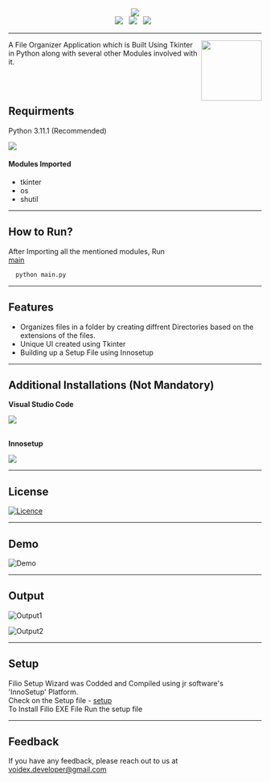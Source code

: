 <div align="center">
       <img src="https://github.com/k-arthik-r/Filio/assets/111432615/800ed0ff-5003-45b1-a8bf-b1c1983de08d" >
</div>

<!-- <div align="center">
       <img src="https://github.com/k-arthik-r/Filio/main/Readme%20Images/textlogo.png" >
</div> -->

<div align='center'>
       <a><img src="https://img.shields.io/badge/python-3670A0?style=for-the-badge&logo=python&logoColor=ffdd54" /></a> &nbsp;
        <a><img src="https://img.shields.io/badge/Tkinter-ff0000?style=for-the-badge&logo=python&logoColor=ffdd54" /></a> &nbsp;
       <a><img src="https://img.shields.io/badge/Inkscape-e0e0e0?style=for-the-badge&logo=inkscape&logoColor=080A13" /></a> &nbsp;
</div>

--------------------------

<img src="https://github.com/k-arthik-r/Filio/assets/111432615/03466a67-3529-4f70-a067-dc128eb5b153" align="right" height="120px" width="120px">


<p text-align="left">A File Organizer Application which is Built Using Tkinter in Python along with several other Modules involved with it.</p><br /><br />


## Requirments
Python 3.11.1 (Recommended) 

<a href="https://www.python.org/downloads/" alt="3.11.1">
        <img src="https://img.shields.io/badge/python-3670A0?style=for-the-badge&logo=python&logoColor=ffdd54" /></a>
  
<h4>Modules Imported</h4>

- tkinter
- os
- shutil
--------------------------
## How to Run?

After Importing all the mentioned modules, Run<br>
[main](main.py)
```bash
  python main.py
```
-------------------------
## Features

- Organizes files in a folder by creating diffrent Directories based on the extensions of the files.
- Unique UI created using Tkinter
- Building up a Setup File using Innosetup
---------------------------

## Additional Installations (Not Mandatory)

**Visual Studio Code**  

<a href="https://code.visualstudio.com/" alt="VS Code">
        <img src="https://img.shields.io/badge/Visual%20Studio%20Code-0078d7.svg?style=for-the-badge&logo=visual-studio-code&logoColor=white" /></a><br>
<br> 

**Innosetup**      

<a href="https://jrsoftware.org/isinfo.php" alt="Innosetup">
        <img src="https://img.shields.io/badge/InnoSetup-000080?style=for-the-badge" /></a>
        
----------------------------
## License

[![Licence](https://img.shields.io/github/license/Ileriayo/markdown-badges?style=for-the-badge)](./LICENSE)

----------------------------

## Demo

![Demo](https://github.com/k-arthik-r/Filio/assets/111432615/a38b5aea-a0ab-4af6-adab-529433aa11a1)


------------------------------

## Output
![Output1](https://github.com/k-arthik-r/Filio/assets/111432615/0f2c7d31-3fc7-4f5d-a9f0-33a999d315a5)

![Output2](https://github.com/k-arthik-r/Filio/assets/111432615/cdfc2c77-b038-4497-9e7b-98705c06a271)


------------------------------
## Setup

Filio Setup Wizard was Codded and Compiled using jr software's 'InnoSetup' Platform.<br>
Check on the Setup file - [setup](Setup.iss) <br>
To Install Filio EXE File Run the setup file

---------------------------
## Feedback
If you have any feedback, please reach out to us at voidex.developer@gmail.com
